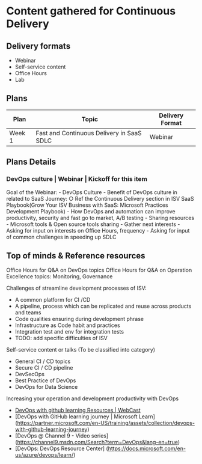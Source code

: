 # Content gathered for Continuous Delivery

## Delivery formats

* Webinar 
* Self-service content 
* Office Hours
* Lab

## Plans

Plan | Topic | Delivery Format 
---- | ----- | ---------------
Week 1 | Fast and Continuous Delivery in SaaS SDLC | Webinar

## Plans Details

### DevOps culture | Webinar | Kickoff for this item

Goal of the Webinar:
    - DevOps Culture
    - Benefit of DevOps culture in related to SaaS Journey:
        ○ Ref the Continuous Delivery section in ISV SaaS Playbook(Grow Your ISV Business with SaaS: Microsoft Practices Development Playbook)
    - How DevOps and automation can improve productivity, security and fast go to market, A/B testing
    - Sharing resources
    - Microsoft tools & Open source tools sharing
    - Gather next interests
    - Asking for input on interests on Office Hours, frequency 
    - Asking for input of common challenges in speeding up SDLC

## Top of minds & Reference resources

Office Hours for Q&A on DevOps topics
Office Hours for Q&A on Operation Excellence topics: Monitoring, Governance

Challenges of streamline development processes of ISV:
* A common platform for CI /CD
* A pipeline, process which can be replicated and reuse across products and teams
* Code qualities ensuring during development phrase
* Infrastructure as Code habit and practices
* Integration test and env for integration tests
* TODO: add specific difficulties of ISV 

Self-service content or talks (To be classified into category)
* General CI / CD topics
* Secure CI / CD pipeline 
* DevSecOps
* Best Practice of DevOps
* DevOps for Data Science

Increasing your operation and development productivity with DevOps
* [DevOps with github learning Resources | WebCast](https://resources.github.com/webcasts/)
* [DevOps with GitHub learning journey | Microsoft Learn] (https://partner.microsoft.com/en-US/training/assets/collection/devops-with-github-learning-journey)
* [DevOps @ Channel 9 - Video series] (https://channel9.msdn.com/Search?term=DevOps&lang-en=true)
* [DevOps: DevOps Resource Center] (https://docs.microsoft.com/en-us/azure/devops/learn/)

    
